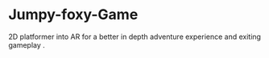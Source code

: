 # Jumpy-foxy-Game
2D platformer into AR for a better in depth adventure experience and exiting gameplay . 
